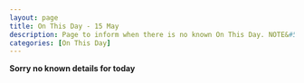```yaml
---
layout: page
title: On This Day - 15 May
description: Page to inform when there is no known On This Day. NOTE&#58; There may still be comments.
categories: [On This Day]
---
```


**Sorry no known details for today**

